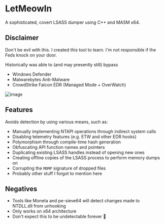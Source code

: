 # LetMeowIn
A sophisticated, covert LSASS dumper using C++ and MASM x64.

## Disclaimer
Don't be evil with this. I created this tool to learn. I'm not responsible if the Feds knock on your door.

Historically was able to (and may presently still) bypass
  - Windows Defender
  - Malwarebytes Anti-Malware
  - CrowdStrike Falcon EDR (Managed Mode + OverWatch)

![image](https://github.com/Meowmycks/LetMeowIn/assets/45502375/fb99f6e3-abb4-4beb-9130-dfbc550e1abe)

## Features
Avoids detection by using various means, such as:
  - Manually implementing NTAPI operations through indirect system calls
  - Disabling telemetry features (e.g. ETW and other EDR hooks)
  - Polymorphism through compile-time hash generation
  - Obfuscating API function names and pointers
  - Duplicating existing LSASS handles instead of opening new ones
  - Creating offline copies of the LSASS process to perform memory dumps on
  - Corrupting the `MDMP` signature of dropped files
  - Probably other stuff I forgot to mention here

## Negatives
  - Tools like Moneta and pe-sieve64 will detect changes made to NTDLL.dll from unhooking
  - Only works on x64 architecture
  - Don't expect this to be undetectable forever 🙂
